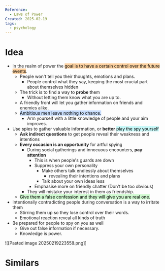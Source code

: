 ```yaml
---
Reference:
  - Laws of Power
Created: 2025-02-19
tags:
  - psychology
---
```

# Idea

* In the realm of power the <mark style="background: #FFB86CA6;">goal is to have a certain control over the future events</mark>.
	* People won't tell you their thoughts, emotions and plans.
		* People control what they say, keeping the most crucial part about themselves hidden
	* The trick is to find a way to **probe** them
		* Without letting them know what you are up to.
	* A friendly front will let you gather information on friends and enemies alike.
	* <mark style="background: #ADCCFFA6;">Ambitious men leave nothing to chance.</mark>
		* Arm yourself with a little knowledge of people and your aim improves.
* Use spies to gather valuable information, or **better** <mark style="background: #ABF7F7A6;">play the spy yourself</mark>
	* **Ask indirect questions** to get people reveal their weakness and intentions
	* **Every occasion is an opportunity** for artful spying
		* During social gatherings and innocuous encounters, **pay attention**
			* This is when people's guards are down
			* Suppress your own personality
				* Make others talk endlessly about themselves
					* revealing their intentions and plans
				* Talk about your own ideas less
			* Emphasise more on friendly chatter (Don't be too obvious)
		* They will mistake your interest in them as friendship.
	* <mark style="background: #BBFABBA6;">Give them a false confession and they will give you are real one.</mark>
* Intentionally contradicting people during conversation is a way to irritate them
	* Stirring them up so they lose control over their words.
	* Emotional reaction reveal all kinds of truth
* Be prepared for people to spy on you as well
	* Give out false information if necessary.
	* Knowledge is power.

![[Pasted image 20250219223558.png]]
# Similars

